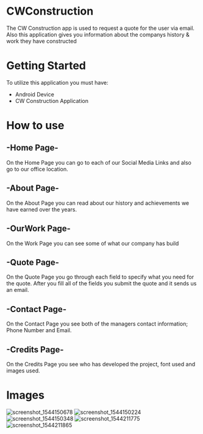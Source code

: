 # CWConstruction

The CW Construction app is used to request a quote for the user via email. Also this application gives you information about the companys history & work they have constructed

# Getting Started
To utilize this application you must have:
- Android Device
- CW Construction Application

# How to use
## -Home Page-
On the Home Page you can go to each of our Social Media Links and also go to our office location.
## -About Page-
On the About Page you can read about our history and achievements we have earned over the years.
## -OurWork Page-
On the Work Page you can see some of what our company has build
## -Quote Page-
On the Quote Page you go through each field to specify what you need for the quote. After you fill all of the fields you submit the quote and it sends us an email.
## -Contact Page-
On the Contact Page you see both of the managers contact information; Phone Number and Email.
## -Credits Page-
On the Credits Page you see who has developed the project, font used and images used.

# Images

![screenshot_1544150678](https://user-images.githubusercontent.com/34166254/49668817-4f8e5380-fa2d-11e8-837a-6cf9ebfa27e6.png)
![screenshot_1544150224](https://user-images.githubusercontent.com/34166254/49668929-a1cf7480-fa2d-11e8-9990-411854efb339.png)
![screenshot_1544150348](https://user-images.githubusercontent.com/34166254/49668850-69c83180-fa2d-11e8-88cd-d5ace6a7f12e.png)
![screenshot_1544211775](https://user-images.githubusercontent.com/34166254/49669151-81ec8080-fa2e-11e8-809e-b1f9060b75e1.png)
![screenshot_1544211865](https://user-images.githubusercontent.com/34166254/49669185-9fb9e580-fa2e-11e8-8844-2c09b83565ef.png)
